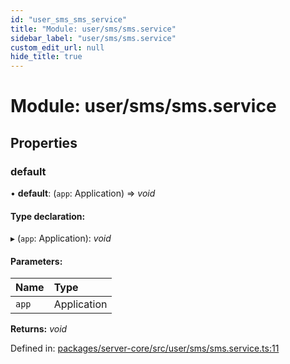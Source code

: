 ```yaml
---
id: "user_sms_sms_service"
title: "Module: user/sms/sms.service"
sidebar_label: "user/sms/sms.service"
custom_edit_url: null
hide_title: true
---
```


# Module: user/sms/sms.service

## Properties

### default

• **default**: (`app`: Application) => *void*

#### Type declaration:

▸ (`app`: Application): *void*

#### Parameters:

Name | Type |
:------ | :------ |
`app` | Application |

**Returns:** *void*

Defined in: [packages/server-core/src/user/sms/sms.service.ts:11](https://github.com/xr3ngine/xr3ngine/blob/716a06460/packages/server-core/src/user/sms/sms.service.ts#L11)
